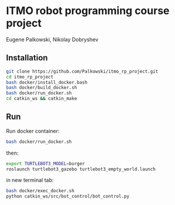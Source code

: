 # ITMO robot programming course project
Eugene Palkowski, Nikolay Dobryshev

## Installation
```bash
git clone https://github.com/Palkowski/itmo_rp_project.git
cd itmo_rp_project
bash docker/install_docker.bash
bash docker/build_docker.sh
bash docker/run_docker.sh
cd catkin_ws && catkin_make
```

## Run
Run docker container:
```bash
bash docker/run_docker.sh
```
then:
```bash
export TURTLEBOT3_MODEL=burger
roslaunch turtlebot3_gazebo turtlebot3_empty_world.launch
```
in new terminal tab:
```bash
bash docker/exec_docker.sh
python catkin_ws/src/bot_control/bot_control.py 
```

